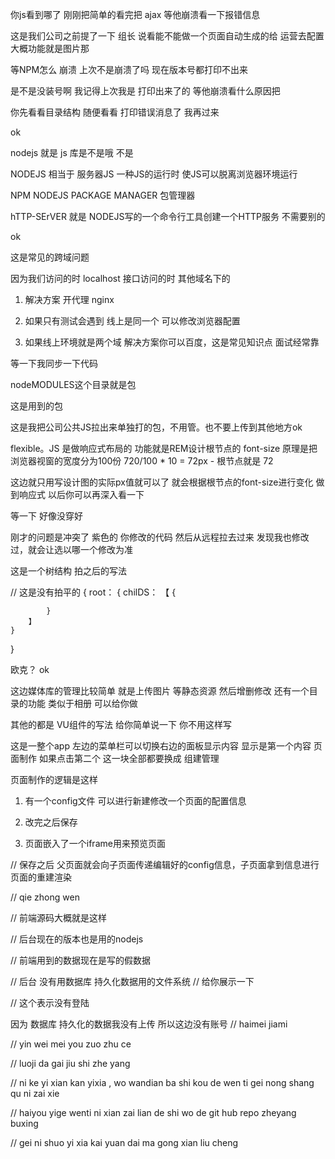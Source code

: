你js看到哪了
刚刚把简单的看完把
ajax
等他崩溃看一下报错信息

这是我们公司之前提了一下 组长 说看能不能做一个页面自动生成的给 运营去配置
大概功能就是图片那

等NPM怎么
崩溃 上次不是崩溃了吗
现在版本号都打印不出来

是不是没装号啊  我记得上次我是 打印出来了的
等他崩溃看什么原因把

你先看看目录结构 随便看看 打印错误消息了 我再过来

ok

nodejs 就是 js 库是不是哦
不是

NODEJS 相当于 服务器JS 一种JS的运行时 使JS可以脱离浏览器环境运行

NPM NODEJS PACKAGE MANAGER 包管理器

hTTP-SErVER 就是 NODEJS写的一个命令行工具创建一个HTTP服务 不需要别的



ok

这是常见的跨域问题

因为我们访问的时 localhost
接口访问的时 其他域名下的

1. 解决方案 开代理 nginx

2. 如果只有测试会遇到 线上是同一个 可以修改浏览器配置

3. 如果线上环境就是两个域  解决方案你可以百度，这是常见知识点 面试经常靠

等一下我同步一下代码

nodeMODULES这个目录就是包

这是用到的包

这是我把公司公共JS拉出来单独打的包，不用管。也不要上传到其他地方ok

flexible。JS 是做响应式布局的 功能就是REM设计根节点的 font-size 原理是把浏览器视窗的宽度分为100份  720/100 * 10 = 72px - 根节点就是 72

这边就只用写设计图的实际px值就可以了 就会根据根节点的font-size进行变化 做到响应式 以后你可以再深入看一下

等一下 好像没穿好

刚才的问题是冲突了 紫色的 你修改的代码 然后从远程拉去过来 发现我也修改过，就会让选以哪一个修改为准

这是一个树结构 拍之后的写法 

// 这是没有拍平的
{
    root： {
        chilDS： 【
            {

            }
        】
    }
}

欧克？
ok

这边媒体库的管理比较简单 就是上传图片 等静态资源 然后增删修改 还有一个目录的功能 类似于相册 可以给你做

其他的都是 VU组件的写法 给你简单说一下 你不用这样写


这是一整个app 左边的菜单栏可以切换右边的面板显示内容 显示是第一个内容 页面制作 如果点击第二个 这一块全部都要换成 组建管理

页面制作的逻辑是这样

1. 有一个config文件 可以进行新建修改一个页面的配置信息

2. 改完之后保存

3. 页面嵌入了一个iframe用来预览页面

// 保存之后 父页面就会向子页面传递编辑好的config信息，子页面拿到信息进行页面的重建渲染

// qie zhong wen

// 前端源码大概就是这样

// 后台现在的版本也是用的nodejs

// 前端用到的数据现在是写的假数据

// 后台 没有用数据库 持久化数据用的文件系统
// 给你展示一下


// 这个表示没有登陆 

因为 数据库 持久化的数据我没有上传 所以这边没有账号 // haimei jiami

// yin wei mei you zuo zhu  ce

// luoji da gai jiu shi zhe yang

// ni ke yi xian kan yixia , wo wandian ba shi kou de wen ti gei nong shang qu ni zai xie

// haiyou yige wenti  ni xian zai lian de shi wo de git hub repo zheyang buxing

// gei ni shuo yi xia kai yuan dai ma gong xian liu cheng